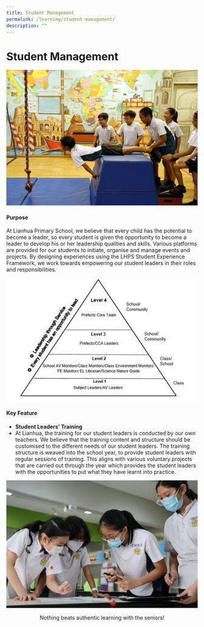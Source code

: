 ```yaml
---
title: Student Management
permalink: /learning/student-management/
description: ""
---
```

# Student Management
![](/images/Learning/Student%20Management/image1.jpg)

#### Purpose

At Lianhua Primary School, we believe that every child has the potential to become a leader, so every student is given the opportunity to become a leader to develop his or her leadership qualities and skills. Various platforms are provided for our students to initiate, organise and manage events and projects. By designing experiences using the LHPS Student Experience Framework, we work towards empowering our student leaders in their roles and responsibilities.

![](/images/Learning/Student%20Management/image3.png)

#### Key Feature

*   **Student Leaders’ Training**
*   At Lianhua, the training for our student leaders is conducted by our own teachers. We believe that the training content and structure should be customised to the different needs of our student leaders. The training structure is weaved into the school year, to provide student leaders with regular sessions of training. This aligns with various voluntary projects that are carried out through the year which provides the student leaders with the opportunities to put what they have learnt into practice.

![](/images/Learning/Student%20Management/image2.jpg)

<center>Nothing beats authentic learning with the seniors!</center>
